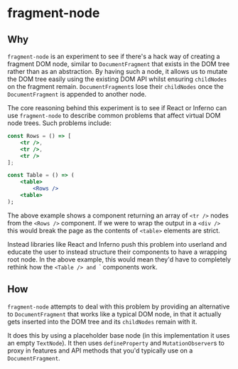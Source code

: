 # fragment-node

## Why

`fragment-node` is an experiment to see if there's a hack way of creating a fragment DOM node, similar to `DocumentFragment` 
that exists in the DOM tree rather than as an abstraction. By having such a node, it allows us to mutate the DOM tree
easily using the existing DOM API whilst ensuring `childNodes` on the fragment remain. `DocumentFragment`s lose their
`childNodes` once the `DocumentFragment` is appended to another node.

The core reasoning behind this experiment is to see if React or Inferno can use `fragment-node` to describe common problems
that affect virtual DOM node trees. Such problems include:

```jsx
const Rows = () => [
    <tr />,
    <tr />,
    <tr />
];

const Table = () => (
    <table>
        <Rows />
    <table>
);
```

The above example shows a component returning an array of `<tr />` nodes from the `<Rows />` component. If we were
to wrap the output in a `<div />` this would break the page as the contents of `<table>` elements are strict.

Instead libraries like React and Inferno push this problem into userland and educate the user to instead structure
their components to have a wrapping root node. In the above example, this would mean they'd have to completely
rethink how the `<Table /> and `<Rows />` components work.

## How

`fragment-node` attempts to deal with this problem by providing an alternative to `DocumentFragment` that works
like a typical DOM node, in that it actually gets inserted into the DOM tree and its `childNodes` remain with it.

It does this by using a placeholder base node (in this implementation it uses an empty `TextNode`). It then uses
`defineProperty` and `MutationObserver`s to proxy in features and API methods that you'd typically use on a `DocumentFragment`.